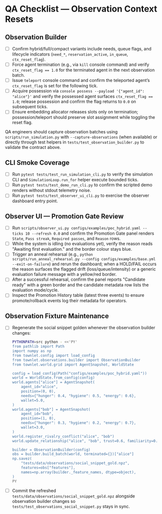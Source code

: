 # QA Checklist — Observation Context Resets

## Observation Builder
- [ ] Confirm hybrid/full/compact variants include needs, queue flags, and lifecycle
      indicators (`need_*`, `reservation_active`, `in_queue`, `ctx_reset_flag`).
- [ ] Force agent termination (e.g., via `kill` console command) and verify
      `ctx_reset_flag == 1.0` for the terminated agent in the next observation batch.
- [ ] Issue `teleport` console command and confirm the teleported agent’s
      `ctx_reset_flag` is set for the following tick.
- [ ] Acquire possession via `console possess --payload '{"agent_id": "alice"}'` and verify
      the possessed agent surfaces `ctx_reset_flag == 1.0`; release possession and
      confirm the flag returns to `0.0` on subsequent ticks.
- [ ] Ensure embedding allocator releases slots only on termination; possession/teleport
      should preserve slot assignment while toggling the reset flag.

QA engineers should capture observation batches using `scripts/run_simulation.py` with
`--capture-observations` (when available) or directly through test helpers in
`tests/test_observation_builder.py` to validate the contract above.

## CLI Smoke Coverage
- [ ] Run `pytest tests/test_run_simulation_cli.py` to verify the simulation CLI and
      `SimulationLoop.run_for` helper execute bounded ticks.
- [ ] Run `pytest tests/test_demo_run_cli.py` to confirm the scripted demo renders without
      stdout telemetry noise.
- [ ] Run `pytest tests/test_observer_ui_cli.py` to exercise the observer dashboard entry point.

## Observer UI — Promotion Gate Review
- [ ] Run `scripts/observer_ui.py configs/examples/poc_hybrid.yaml --ticks 10 --refresh 0.0` and confirm the Promotion Gate panel renders `State`, `Pass streak`, `Required passes`, and `Reason` rows.
- [ ] While the system is idling (no evaluations yet), verify the reason reads "Awaiting first evaluation." and the border colour stays blue.
- [ ] Trigger an anneal rehearsal (e.g., `python scripts/run_anneal_rehearsal.py --config configs/examples/base.yml --exit-on-failure`) and rerun the dashboard; when a HOLD/FAIL occurs the reason surfaces the flagged drift (loss/queue/intensity) or a generic evaluation failure message with a yellow/red border.
- [ ] After a successful rehearsal, confirm the panel reports "Candidate ready" with a green border and the candidate metadata row lists the evaluation mode/cycle.
- [ ] Inspect the Promotion History table (latest three events) to ensure promote/rollback events log their metadata for operators.

## Observation Fixture Maintenance
- [ ] Regenerate the social snippet golden whenever the observation builder changes:
  ```bash
  PYTHONPATH=src python - <<'PY'
  from pathlib import Path
  import numpy as np
  from townlet.config import load_config
  from townlet.observations.builder import ObservationBuilder
  from townlet.world.grid import AgentSnapshot, WorldState

  config = load_config(Path("configs/examples/poc_hybrid.yaml"))
  world = WorldState.from_config(config)
  world.agents["alice"] = AgentSnapshot(
      agent_id="alice",
      position=(0, 0),
      needs={"hunger": 0.4, "hygiene": 0.5, "energy": 0.6},
      wallet=5.0,
  )
  world.agents["bob"] = AgentSnapshot(
      agent_id="bob",
      position=(1, 0),
      needs={"hunger": 0.3, "hygiene": 0.2, "energy": 0.7},
      wallet=3.0,
  )
  world.register_rivalry_conflict("alice", "bob")
  world.update_relationship("alice", "bob", trust=0.6, familiarity=0.3)

  builder = ObservationBuilder(config)
  obs = builder.build_batch(world, terminated={})["alice"]
  np.savez(
      "tests/data/observations/social_snippet_gold.npz",
      features=obs["features"],
      names=np.array(builder._feature_names, dtype=object),
  )
  PY
  ```
- [ ] Commit the refreshed `tests/data/observations/social_snippet_gold.npz` alongside observation builder changes so `tests/test_observations_social_snippet.py` stays in sync.
